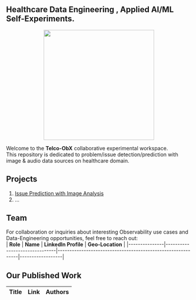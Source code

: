 ## Healthcare Data Engineering , Applied AI/ML Self-Experiments. 

<div align="center">
    <img src="https://raw.githubusercontent.com/tme-osx/Telco-ObX/refs/heads/main/image/logo.png" width="300"/>
</div>

Welcome to the **Telco-ObX** collaborative experimental workspace. <br>
This repository is dedicated to problem/issue detection/prediction with image & audio data sources on healthcare domain.

## Projects
1.  [Issue Prediction with Image Analysis](https://github.com/open-experiments/HC-AIX/tree/main/01-BRSTCNCR)
2.  ...

## Team
For collaboration or inquiries about interesting Observability use cases and Data-Engineering opportunities, feel free to reach out:<br>
| **Role**      | **Name**                      | **LinkedIn Profile**                                         | **Geo-Location** |
|---------------|-------------------------------|-------------------------------------------------------------|------------------|

## Our Published Work

| Title | Link | Authors  |
|-------|------|----------|

